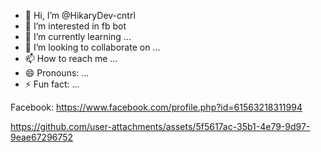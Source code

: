 - 👋 Hi, I’m @HikaryDev-cntrl
- 👀 I’m interested in fb bot
- 🌱 I’m currently learning ...
- 💞️ I’m looking to collaborate on ...
- 📫 How to reach me ...
- 😄 Pronouns: ...
- ⚡ Fun fact: ...

<!---
HikaryDev-cntrl/HikaryDev-cntrl is a ✨ special ✨ repository because its `README.md` (this file) appears on your GitHub profile.
You can click the Preview link to take a look at your changes.
--->
Facebook: https://www.facebook.com/profile.php?id=61563218311994

https://github.com/user-attachments/assets/5f5617ac-35b1-4e79-9d97-9eae67296752
